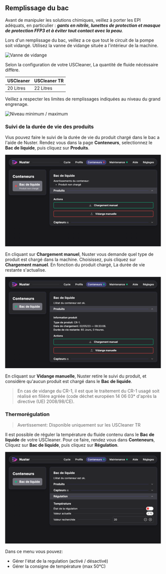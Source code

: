 ## Remplissage du bac

Avant de manipuler les solutions chimiques, veillez à porter les EPI adéquats, en particulier : ***gants en nitrile, lunettes de protection et masque de protection FFP3 et à éviter tout contact avec la peau***.

Lors d'un remplissage du bac, veillez a ce que tout le circuit de la pompe soit vidangé. Utilisez la vanne de vidange située a l'intérieur de la machine.

![Vanne de vidange](emptying_valve.png)

Selon la configuration de votre USCleaner, La quantité de fluide nécéssaire diffère.

| USCleaner | USCleaner TR |
| --------- | ------------ |
| 20 Litres | 22 Litres |

Veillez a respecter les limites de remplissages indiquées au niveau du grand engrenage.

![Niveau minimum / maximum](min_max_level.png)

### Suivi de la durée de vie des produits

Vius pouvez faire le suivi de la durée de vie du produit chargé dans le bac a l'aide de Nuster. Rendez vous dans la page **Conteneurs**, selectionnez le **Bac de liquide**, puis cliquez sur **Produits**.

![Page de produit](product_page.png)

En cliquant sur **Chargement manuel**, Nuster vous demande quel type de produit est chargé dans la machine. Choisissez, puis cliquez sur **Chargement manuel**. En fonction du produit chargé, La durée de vie restante s'actualise.

![Durée de vie du produit](product_life.png)

En cliquant sur **Vidange manuelle**,  Nuster retire le suivi du produit, et considère qu'aucun produit est chargé dans le **Bac de liquide**.

> En cas de vidange du CR-1, il est que le traitement du CR-1 usagé soit réalisé en filière agréée (code déchet européen 14 06 03* d'après la directive (UE) 2008/98/CE).

### Thermorégulation

> Avertissement: Disponible uniquement sur les USCleaner TR

Il est possible de réguler la température du fluide contenu dans le **Bac de liquide** de votre USCleaner. Pour ce faire, rendez vous dans **Conteneurs**, Cliquez sur **Bac de liquide**, puis cliquez sur **Régulation**.

![Régulation température produit](product_regulation.png)

Dans ce menu vous pouvez:

- Gérer l'état de la regulation (activé / désactivé)
- Gérer la consigne de température (max 50°C)

